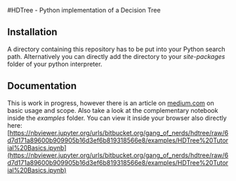 #HDTree - Python implementation of a Decision Tree 

## Installation
A directory containing this repository has to be put into your Python search path. Alternatively you can directly add the directory to your *site-packages* folder of your python interpreter.
## Documentation
This is work in progress, however there is an article on [medium.com](https://medium.com/@webdes87/hdtree-a-customizable-decision-tree-written-in-python-28df514f930f) on basic usage and scope. Also take a look at the complementary notebook inside the *examples* folder. You can view it inside your browser also directly here: [https://nbviewer.jupyter.org/urls/bitbucket.org/gang_of_nerds/hdtree/raw/6d7d171a89600b909905b16d3ef6b819318566e8/examples/HDTree%20Tutorial%20Basics.ipynb](https://nbviewer.jupyter.org/urls/bitbucket.org/gang_of_nerds/hdtree/raw/6d7d171a89600b909905b16d3ef6b819318566e8/examples/HDTree%20Tutorial%20Basics.ipynb)